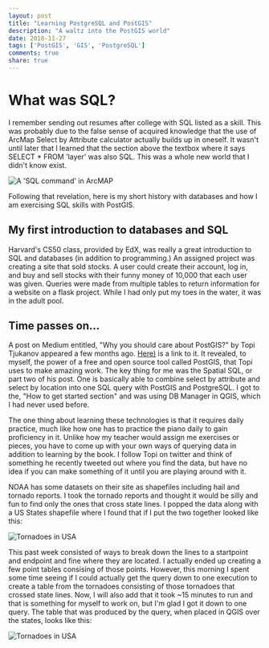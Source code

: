 ```yaml
---
layout: post
title: "Learning PostgreSQL and PostGIS"
description: "A waltz into the PostGIS world"
date: 2018-11-27
tags: ['PostGIS', 'GIS', 'PostgreSQL']
comments: true
share: true
---
```


# What was SQL?

I remember sending out resumes after college with SQL listed as a skill. This was probably due to the false sense of acquired knowledge that the use of ArcMap Select by Attribute calculator actually builds up in oneself. It wasn't until later that I learned that the section above the textbox where it says SELECT * FROM 'layer' was also SQL. This was a whole new world that I didn't know exist.

![A 'SQL command' in ArcMAP ](../../images/select.png)

Following that revelation, here is my short history with databases and how I am exercising SQL skills with PostGIS.

## My first introduction to databases and SQL

Harvard's CS50 class, provided by EdX, was really a great introduction to SQL and databases (in addition to programming.) An assigned project was creating a site that sold stocks. A user could create their account, log in, and buy and sell stocks with their funny money of 10,000 that each user was given. Queries were made from multiple tables to return information for a website on a flask project. While I had only put my toes in the water, it was in the adult pool.

## Time passes on...

A post on Medium entitled, "Why you should care about PostGIS?" by Topi Tjukanov appeared a few months ago. [Here)](https://medium.com/@tjukanov/why-should-you-care-about-postgis-a-gentle-introduction-to-spatial-databases-9eccd26bc42b) is a link to it. It revealed, to myself, the power of a free and open source tool called PostGIS, that Topi uses to make amazing work. The key thing for me was the Spatial SQL, or part two of his post. One is basically able to combine select by attribute and select by location into one SQL query with PostGIS and PostgreSQL. I got to the, "How to get started section" and was using DB Manager in QGIS, which I had never used before.

The one thing about learning these technologies is that it requires daily practice, much like how one has to practice the piano daily to gain proficiency in it. Unlike how my teacher would assign me exercises or pieces, you have to come up with your own ways of querying data in addition to learning by the book. I follow Topi on twitter and think of something he recently tweeted out where you find the data, but have no idea if you can make something of it until you are playing around with it. 

NOAA has some datasets on their site as shapefiles including hail and tornado reports. I took the tornado reports and thought it would be silly and fun to find only the ones that cross state lines. I popped the data along with a US States shapefile where I found that if I put the two together looked like this:

![Tornadoes in USA ](../../images/statesbefore.png)

This past week consisted of ways to break down the lines to a startpoint and endpoint and fine where they are located. I actually ended up creating a few point tables consising of those points. However, this morning I spent some time seeing if I could actually get the query down to one execution to create a table from the tornadoes consisting of those tornadoes that crossed state lines. Now, I will also add that it took ~15 minutes to run and that is something for myself to work on, but I'm glad I got it down to one query. The table that was produced by the query, when placed in QGIS over the states, looks like this:

![Tornadoes in USA ](../../images/statesafter.png)